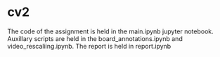 # cv2

The code of the assignment is held in the main.ipynb jupyter notebook. Auxillary scripts are held in the board_annotations.ipynb and video_rescaliing.ipynb. The report is held in report.ipynb
